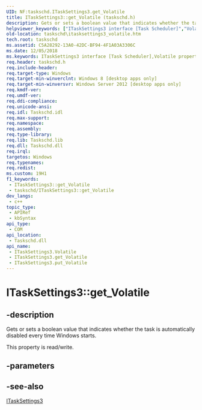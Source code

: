 ```yaml
---
UID: NF:taskschd.ITaskSettings3.get_Volatile
title: ITaskSettings3::get_Volatile (taskschd.h)
description: Gets or sets a boolean value that indicates whether the task is automatically disabled every time Windows starts. (Get)
helpviewer_keywords: ["ITaskSettings3 interface [Task Scheduler]","Volatile property","ITaskSettings3.Volatile","ITaskSettings3.get_Volatile","ITaskSettings3::Volatile","ITaskSettings3::get_Volatile","ITaskSettings3::put_Volatile","Volatile property [Task Scheduler]","Volatile property [Task Scheduler]","ITaskSettings3 interface","get_Volatile","taskschd.itasksettings3_volatile","taskschd/ITaskSettings3::Volatile","taskschd/ITaskSettings3::get_Volatile","taskschd/ITaskSettings3::put_Volatile"]
old-location: taskschd\itasksettings3_volatile.htm
tech.root: taskschd
ms.assetid: C5A28292-13A0-42DC-BF94-4F1A03A3306C
ms.date: 12/05/2018
ms.keywords: ITaskSettings3 interface [Task Scheduler],Volatile property, ITaskSettings3.Volatile, ITaskSettings3.get_Volatile, ITaskSettings3::Volatile, ITaskSettings3::get_Volatile, ITaskSettings3::put_Volatile, Volatile property [Task Scheduler], Volatile property [Task Scheduler],ITaskSettings3 interface, get_Volatile, taskschd.itasksettings3_volatile, taskschd/ITaskSettings3::Volatile, taskschd/ITaskSettings3::get_Volatile, taskschd/ITaskSettings3::put_Volatile
req.header: taskschd.h
req.include-header: 
req.target-type: Windows
req.target-min-winverclnt: Windows 8 [desktop apps only]
req.target-min-winversvr: Windows Server 2012 [desktop apps only]
req.kmdf-ver: 
req.umdf-ver: 
req.ddi-compliance: 
req.unicode-ansi: 
req.idl: Taskschd.idl
req.max-support: 
req.namespace: 
req.assembly: 
req.type-library: 
req.lib: Taskschd.lib
req.dll: Taskschd.dll
req.irql: 
targetos: Windows
req.typenames: 
req.redist: 
ms.custom: 19H1
f1_keywords:
 - ITaskSettings3::get_Volatile
 - taskschd/ITaskSettings3::get_Volatile
dev_langs:
 - c++
topic_type:
 - APIRef
 - kbSyntax
api_type:
 - COM
api_location:
 - Taskschd.dll
api_name:
 - ITaskSettings3.Volatile
 - ITaskSettings3.get_Volatile
 - ITaskSettings3.put_Volatile
---
```


# ITaskSettings3::get_Volatile


## -description

Gets or sets a boolean value that indicates whether the task is automatically disabled every time Windows starts.

This property is read/write.

## -parameters

## -see-also

<a href="/windows/desktop/api/taskschd/nn-taskschd-itasksettings3">ITaskSettings3</a>

